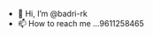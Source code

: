 - 👋 Hi, I’m @badri-rk
- 📫 How to reach me ...9611258465

<!---
badri-rk/badri-rk is a ✨ special ✨ repository because its `README.md` (this file) appears on your GitHub profile.
You can click the Preview link to take a look at your changes.
--->
